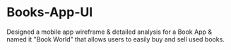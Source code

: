 # Books-App-UI

Designed a mobile app wireframe & detailed analysis for a Book App & named it "Book World" that allows users to easily buy and sell used books.

 

